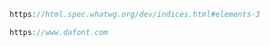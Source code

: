 ``` c
https://html.spec.whatwg.org/dev/indices.html#elements-3
```
``` c
https://www.dafont.com
``` 
